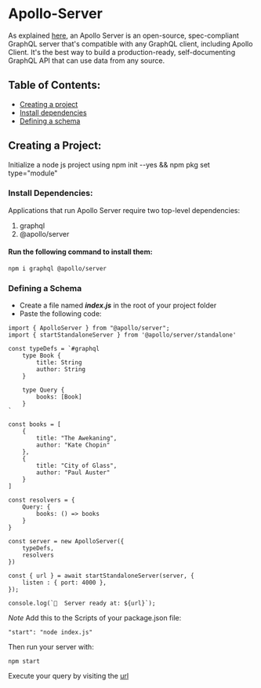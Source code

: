 # Apollo-Server
As explained [here](https://github.com/apollographql/apollo-server), an Apollo Server is an open-source, spec-compliant GraphQL
server that's compatible with any GraphQL client, including Apollo Client. 
It's the best way to build a production-ready, self-documenting GraphQL API that can use data from any source.
## Table of Contents:
* [Creating a project](#creating-a-project)
* [Install dependencies](#install-dependencies)
* [Defining a schema](#defining-a-schema)

## Creating a Project:
Initialize a node js project using npm init --yes && npm pkg set type="module"

### Install Dependencies:
Applications that run Apollo Server require two top-level dependencies:
1. graphql
1. @apollo/server

#### Run the following command to install them:
```
npm i graphql @apollo/server
```

### Defining a Schema
- Create a file named ***index.js*** in the root of your project folder
- Paste the following code:
```
import { ApolloServer } from "@apollo/server";
import { startStandaloneServer } from '@apollo/server/standalone'

const typeDefs = `#graphql
    type Book {
        title: String
        author: String
    }

    type Query {
        books: [Book]
    }
`

const books = [
    {
        title: "The Awekaning",
        author: "Kate Chopin"
    },
    {
        title: "City of Glass",
        author: "Paul Auster"
    }
]

const resolvers = {
    Query: {
        books: () => books
    }
}

const server = new ApolloServer({
    typeDefs,
    resolvers
})

const { url } = await startStandaloneServer(server, {
    listen : { port: 4000 },
});

console.log(`🚀  Server ready at: ${url}`);
```

*Note* Add this to the Scripts of your package.json file:
```
"start": "node index.js"
```
Then run your server with:
```
npm start
```
Execute your query by visiting the [url](http://127.0.0.1:4000)
